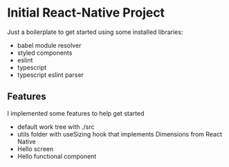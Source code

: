 # Initial React-Native Project

Just a boilerplate to get started using some installed libraries:
- babel module resolver
- styled components
- eslint
- typescript
- typescript eslint parser 

## Features

I implemented some features to help get started
- default work tree with ./src
- utils folder with useSizing hook that implements Dimensions from React Native
- Hello screen 
- Hello functional component





